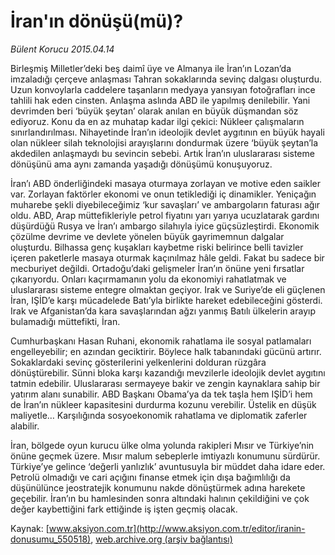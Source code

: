 # İran'ın dönüşü(mü)?

*Bülent Korucu 2015.04.14*

<div class="pNewsDetailMainContent" itemprop="articleBody">
 <p>
  Birleşmiş Milletler’deki beş daimî üye ve Almanya ile İran’ın Lozan’da imzaladığı çerçeve anlaşması Tahran sokaklarında sevinç dalgası oluşturdu. Uzun konvoylarla caddelere taşanların medyaya yansıyan fotoğrafları ince tahlili hak eden cinsten. Anlaşma aslında ABD ile yapılmış denilebilir. Yani devrimden beri ‘büyük şeytan’ olarak anılan en büyük düşmandan söz ediyoruz. Konu da en az muhatap kadar ilgi çekici: Nükleer çalışmaların sınırlandırılması. Nihayetinde İran’ın ideolojik devlet aygıtının en büyük hayali olan nükleer silah teknolojisi arayışlarını dondurmak üzere ‘büyük şeytan’la akdedilen anlaşmaydı bu sevincin sebebi. Artık İran’ın uluslararası sisteme dönüşünü ama aynı zamanda yaşadığı dönüşümü konuşuyoruz.
 </p>
 <p>
  İran’ı ABD önderliğindeki masaya oturmaya zorlayan ve motive eden saikler var. Zorlayan faktörler ekonomi ve onun tetiklediği iç dinamikler. Yeniçağın muharebe şekli diyebileceğimiz ‘kur savaşları’ ve ambargoların faturası ağır oldu. ABD, Arap müttefikleriyle petrol fiyatını yarı yarıya ucuzlatarak gardını düşürdüğü Rusya ve İran’ı ambargo silahıyla iyice güçsüzleştirdi. Ekonomik çözülme devrime ve devlete yönelen büyük gayrimemnun dalgalar oluşturdu. Bilhassa genç kuşakları kaybetme riski belirince belli tavizler içeren paketlerle masaya oturmak kaçınılmaz hâle geldi. Fakat bu sadece bir mecburiyet değildi. Ortadoğu’daki gelişmeler İran’ın önüne yeni fırsatlar çıkarıyordu. Onları kaçırmamanın yolu da ekonomiyi rahatlatmak ve uluslararası sisteme entegre olmaktan geçiyor. Irak ve Suriye’de eli güçlenen İran, IŞİD’e karşı mücadelede Batı’yla birlikte hareket edebileceğini gösterdi. Irak ve Afganistan’da kara savaşlarından ağzı yanmış Batılı ülkelerin arayıp bulamadığı müttefikti, İran.
 </p>
 <p>
  Cumhurbaşkanı Hasan Ruhani, ekonomik rahatlama ile sosyal patlamaları engelleyebilir; en azından geciktirir. Böylece halk tabanındaki gücünü artırır. Sokaklardaki sevinç gösterilerini yelkenlerini dolduran rüzgâra dönüştürebilir. Sünni bloka karşı kazandığı mevzilerle ideolojik devlet aygıtını tatmin edebilir. Uluslararası sermayeye bakir ve zengin kaynaklara sahip bir yatırım alanı sunabilir. ABD Başkanı Obama’ya da tek taşla hem IŞİD’i hem de İran’ın nükleer kapasitesini durdurma kozunu verebilir. Üstelik en düşük maliyetle… Karşılığında sosyoekonomik rahatlama ve diplomatik zaferler alabilir.
 </p>
 <p>
  İran, bölgede oyun kurucu ülke olma yolunda rakipleri Mısır ve Türkiye’nin önüne geçmek üzere. Mısır malum sebeplerle imtiyazlı konumunu sürdürür. Türkiye’ye gelince ‘değerli yanlızlık’ avuntusuyla bir müddet daha idare eder. Petrolü olmadığı ve cari açığını finanse etmek için dışa bağımlılığı da düşünülünce jeostratejik konumunu nakde dönüştürmek adına harekete geçebilir. İran’ın bu hamlesinden sonra altındaki halının çekildiğini ve çok değer kaybettiğini fark ettiğinde iş işten geçmiş olacak.
 </p>
</div>


Kaynak: [www.aksiyon.com.tr](http://www.aksiyon.com.tr/editor/iranin-donusumu_550518), [web.archive.org (arşiv bağlantısı)](http://web.archive.org/web/20150708054044/http://www.aksiyon.com.tr/editor/iranin-donusumu_550518)
